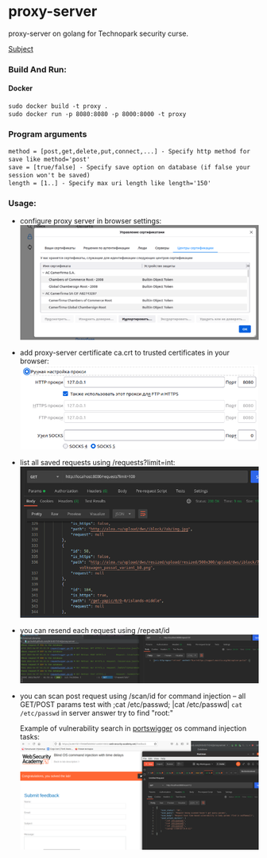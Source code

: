 # proxy-server
proxy-server on golang for Technopark security curse.

[Subject](https://docs.google.com/document/d/1QaQ-Nc_eE4dBKZwQbA4E2o8pOJ3CktgsKDAn375iY24/edit)

### Build And Run:
#### Docker
```shell
sudo docker build -t proxy .
sudo docker run -p 8080:8080 -p 8000:8000 -t proxy
```
### Program arguments
```
method = [post,get,delete,put,connect,...] - Specify http method for save like method='post'
save = [true/false] - Specify save option on database (if false your session won't be saved) 
length = [1..] - Specify max uri length like length='150'
```

### Usage:
 - configure proxy server in browser settings:
   ![](examples/add_cert.png)
 - add proxy-server certificate ca.crt to trusted certificates in your browser:
   ![](examples/network_proxy.png)
 - list all saved requests using /requests?limit=int:
   ![](examples/req_list.png)
 - you can resend each request using /repeat/id
   ![](examples/repeat_req.png)
 - you can scan post request using /scan/id for
   command injection – all GET/POST params test with
   ;cat /etc/passwd;
   |cat /etc/passwd|
   `cat /etc/passwd`
   in server answer try to find "root:"
   
   Example of vulnerability search in [portswigger](https://portswigger.net/web-security/os-command-injection) os command injection tasks:
   ![](examples/req_scan.png)